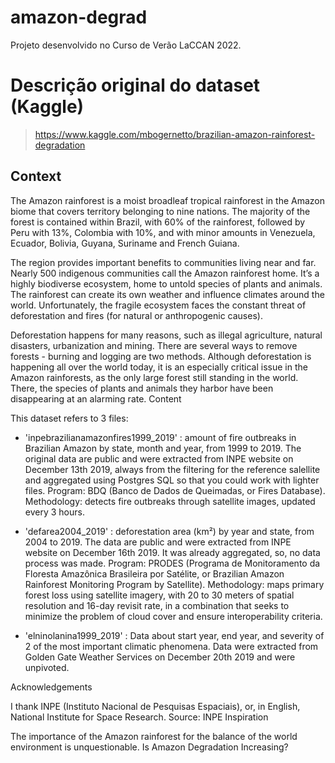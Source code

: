 # amazon-degrad
Projeto desenvolvido no Curso de Verão LaCCAN 2022.

# Descrição original do dataset (Kaggle)

> https://www.kaggle.com/mbogernetto/brazilian-amazon-rainforest-degradation

## Context

The Amazon rainforest is a moist broadleaf tropical rainforest in the Amazon biome that covers territory belonging to nine nations. The majority of the forest is contained within Brazil, with 60% of the rainforest, followed by Peru with 13%, Colombia with 10%, and with minor amounts in Venezuela, Ecuador, Bolivia, Guyana, Suriname and French Guiana.

The region provides important benefits to communities living near and far. Nearly 500 indigenous communities call the Amazon rainforest home. It’s a highly biodiverse ecosystem, home to untold species of plants and animals. The rainforest can create its own weather and influence climates around the world. Unfortunately, the fragile ecosystem faces the constant threat of deforestation and fires (for natural or anthropogenic causes).

Deforestation happens for many reasons, such as illegal agriculture, natural disasters, urbanization and mining. There are several ways to remove forests - burning and logging are two methods. Although deforestation is happening all over the world today, it is an especially critical issue in the Amazon rainforests, as the only large forest still standing in the world. There, the species of plants and animals they harbor have been disappearing at an alarming rate.
Content

This dataset refers to 3 files:

* 'inpebrazilianamazonfires1999_2019' : amount of fire outbreaks in Brazilian Amazon by state, month and year, from 1999 to 2019. The original data are public and were extracted from INPE website on December 13th 2019, always from the filtering for the reference salellite and aggregated using Postgres SQL so that you could work with lighter files. Program: BDQ (Banco de Dados de Queimadas, or Fires Database). Methodology: detects fire outbreaks through satellite images, updated every 3 hours.

* 'defarea2004_2019' : deforestation area (km²) by year and state, from 2004 to 2019. The data are public and were extracted from INPE website on December 16th 2019. It was already aggregated, so, no data process was made. Program: PRODES (Programa de Monitoramento da Floresta Amazônica Brasileira por Satélite, or Brazilian Amazon Rainforest Monitoring Program by Satellite). Methodology: maps primary forest loss using satellite imagery, with 20 to 30 meters of spatial resolution and 16-day revisit rate, in a combination that seeks to minimize the problem of cloud cover and ensure interoperability criteria.

* 'elninolanina1999_2019' : Data about start year, end year, and severity of 2 of the most important climatic phenomena. Data were extracted from Golden Gate Weather Services on December 20th 2019 and were unpivoted.

Acknowledgements

I thank INPE (Instituto Nacional de Pesquisas Espaciais), or, in English, National Institute for Space Research. Source: INPE
Inspiration

The importance of the Amazon rainforest for the balance of the world environment is unquestionable. Is Amazon Degradation Increasing?